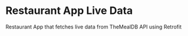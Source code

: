 # Restaurant App Live Data
 Restaurant App that fetches live data from TheMealDB API using Retrofit

